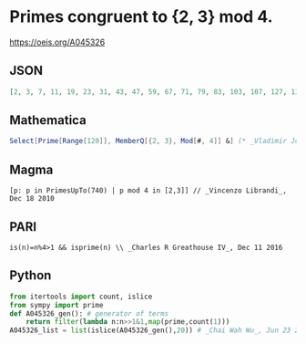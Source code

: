# Primes congruent to \{2, 3\} mod 4\.
https://oeis.org/A045326
## JSON
```JSON
[2, 3, 7, 11, 19, 23, 31, 43, 47, 59, 67, 71, 79, 83, 103, 107, 127, 131, 139, 151, 163, 167, 179, 191, 199, 211, 223, 227, 239, 251, 263, 271, 283, 307, 311, 331, 347, 359, 367, 379, 383, 419, 431, 439, 443, 463, 467, 479, 487, 491, 499, 503, 523, 547, 563, 571, 587, 599, 607, 619]
```
## Mathematica
```Mathematica
Select[Prime[Range[120]], MemberQ[{2, 3}, Mod[#, 4]] &] (* _Vladimir Joseph Stephan Orlovsky_, Feb 18 2012 *)
```
## Magma
```Magma
[p: p in PrimesUpTo(740) | p mod 4 in [2,3]] // _Vincenzo Librandi_, Dec 18 2010
```
## PARI
```PARI
is(n)=n%4>1 && isprime(n) \\ _Charles R Greathouse IV_, Dec 11 2016
```
## Python
```Python
from itertools import count, islice
from sympy import prime
def A045326_gen(): # generator of terms
    return filter(lambda n:n>>1&1,map(prime,count(1)))
A045326_list = list(islice(A045326_gen(),20)) # _Chai Wah Wu_, Jun 23 2023
```
